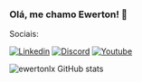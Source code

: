 ### Olá, me chamo Ewerton! 👋

Sociais:

[![Linkedin](https://img.shields.io/badge/LinkedIn-0077B5?style=for-the-badge&logo=linkedin&logoColor=white)](https://www.linkedin.com/in/ewertonlx?lipi=urn%3Ali%3Apage%3Ad_flagship3_profile_view_base_contact_details%3B%2BXvPf9gATIGyN6LLhOKcZw%3D%3D) [![Discord](https://img.shields.io/badge/Discord-7289DA?style=for-the-badge&logo=discord&logoColor=white)](https://discord.com/users/551374220953649181) [![Youtube](https://img.shields.io/badge/YouTube-FF0000?style=for-the-badge&logo=youtube&logoColor=white)](https://youtube.com/@ewertonlx?si=QIS26yN5y9sTujOC)

![ewertonlx GitHub stats](https://github-readme-stats.vercel.app/api?username=ewertonlx&show_icons=true&theme=dark)

